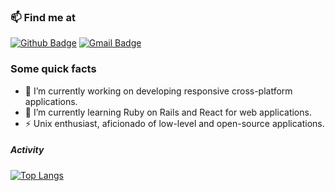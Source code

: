 ### 📫 Find me at
[![Github Badge](http://img.shields.io/badge/-Github-black?style=flat-square&logo=github&link=https://github.com/AlencarLH/)](https://github.com/AlencarLH/) 
[![Gmail Badge](https://img.shields.io/badge/-Gmail-d14836?style=flat-square&logo=Gmail&logoColor=white&link=mailto:luis19398@gmail.com)](mailto:luis19398@gmail.com)

### Some quick facts

<!--
**AlencarLH/AlencarLH** is a ✨ _special_ ✨ repository because its `README.md` (this file) appears on your GitHub profile.

Here are some ideas to get you started:
-->

- 🔭 I’m currently working on developing responsive cross-platform applications.
- 🌱 I’m currently learning Ruby on Rails and React for web applications.
- ⚡ Unix enthusiast, aficionado of low-level and open-source applications.

##### Activity
[![Top Langs](https://github-readme-stats.vercel.app/api/top-langs/?username=AlencarLH&langs_count=6&&layout=compact&hide_progress=false&theme=dracula)](https://github.com/AlencarLH/github-readme-stats)
